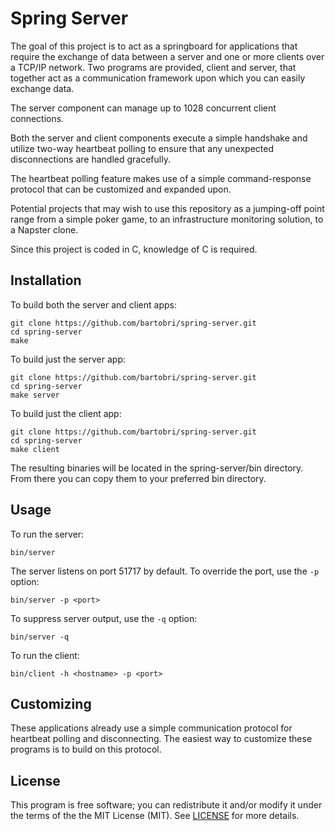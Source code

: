 Spring Server
=============

The goal of this project is to act as a springboard for applications that require the exchange of
data between a server and one or more clients over a TCP/IP network. Two programs are provided, client
and server, that together act as a communication framework upon which you can easily exchange data.

The server component can manage up to 1028 concurrent client connections.

Both the server and client components execute a simple handshake and utilize two-way heartbeat
polling to ensure that any unexpected disconnections are handled gracefully.

The heartbeat polling feature makes use of a simple command-response protocol that can be
customized and expanded upon.

Potential projects that may wish to use this repository as a jumping-off point range from a simple
poker game, to an infrastructure monitoring solution, to a Napster clone.

Since this project is coded in C, knowledge of C is required.

Installation
------------

To build both the server and client apps:
```
git clone https://github.com/bartobri/spring-server.git
cd spring-server
make
```

To build just the server app:
```
git clone https://github.com/bartobri/spring-server.git
cd spring-server
make server
```

To build just the client app:
```
git clone https://github.com/bartobri/spring-server.git
cd spring-server
make client
```

The resulting binaries will be located in the spring-server/bin directory. From there you can copy them
to your preferred bin directory.

Usage
-----

To run the server:

```
bin/server
```

The server listens on port 51717 by default. To override the port, use the `-p` option:

```
bin/server -p <port> 
```

To suppress server output, use the `-q` option:

```
bin/server -q
```

To run the client:

```
bin/client -h <hostname> -p <port>
```

Customizing
-----------

These applications already use a simple communication protocol for heartbeat polling and disconnecting. The easiest way to customize these programs is to build on this protocol.


License
-------

This program is free software; you can redistribute it and/or modify it under the terms of the the
MIT License (MIT). See [LICENSE](LICENSE) for more details.

